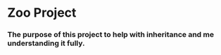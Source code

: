 # Zoo Project


### The purpose of this project to help with inheritance and me understanding it fully.